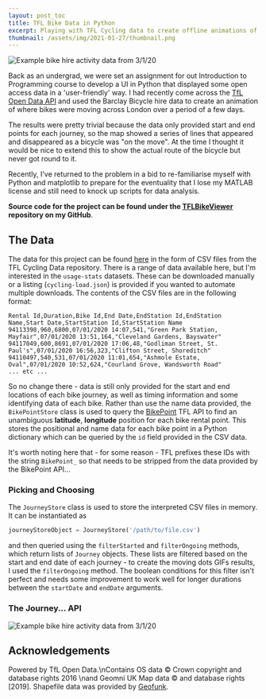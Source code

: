 ```yaml
---
layout: post_toc
title: TFL Bike Data in Python
excerpt: Playing with TFL Cycling data to create offline animations of hire-bike activity.
thumbnail: /assets/img/2021-01-27/thumbnail.png
---
```

<img src="/assets/img/2021-01-27/03012020073000_point.gif" alt="Example bike hire activity data from 3/1/20" />

Back as an undergrad, we were set an assignment for out Introduction to
Programming course to develop a UI in Python that displayed some open access
data in a 'user-friendly' way.  I had recently come across the [TfL Open Data
API](https://tfl.gov.uk/info-for/open-data-users/) and used the Barclay Bicycle
hire data to create an animation of where bikes were moving across London over
a period of a few days.

The results were pretty trivial because the data only provided start and end
points for each journey, so the map showed a series of lines that appeared and
disappeared as a bicycle was "on the move".  At the time I thought it would be
nice to extend this to show the actual route of the bicycle but never got round
to it.

Recently, I've returned to the problem in a bid to re-familiarise myself with
Python and matplotlib to prepare for the eventuality that I lose my MATLAB
license and still need to knock up scripts for data analysis.

**Source code for the project can be found under the [TFLBikeViewer](https://github.com/jonodhawkins/TFLBikeViewer)
repository on my GitHub**.

## The Data
The data for this project can be found [here](https://cycling.data.tfl.gov.uk/)
in the form of CSV files from the TFL Cycling Data repository.  There is a range
of data available here, but I'm interested in the `usage-stats` datasets.  These
can be downloaded manually or a listing (`cycling-load.json`) is provided if you
wanted to automate multiple downloads.  The contents of the CSV files are in the
following format:

```
Rental Id,Duration,Bike Id,End Date,EndStation Id,EndStation Name,Start Date,StartStation Id,StartStation Name
94113398,960,6800,07/01/2020 14:07,541,"Green Park Station, Mayfair",07/01/2020 13:51,164,"Cleveland Gardens, Bayswater"
94117049,600,8691,07/01/2020 17:06,48,"Godliman Street, St. Paul's",07/01/2020 16:56,323,"Clifton Street, Shoreditch"
94110497,540,531,07/01/2020 11:01,654,"Ashmole Estate, Oval",07/01/2020 10:52,624,"Courland Grove, Wandsworth Road"
... etc ...
```

So no change there - data is still only provided for the start and end
locations of each bike journey, as well as timing information and some
identifying data of each bike.  Rather than use the name data provided, the
`BikePointStore` class is used to query the [BikePoint](https://api-portal.tfl.gov.uk/api-details#api=BikePoint)
TFL API to find an unambiguous **latitude**, **longitude** position for each
bike rental point.  This stores the positional and name data for each bike point
in a Python dictionary which can be queried by the `id` field provided in the
CSV data.

It's worth noting here that - for some reason - TFL prefixes these IDs
with the string `BikePoint_` so that needs to be stripped from the data provided
by the BikePoint API...

### Picking and Choosing
The `JourneyStore` class is used to store the interpreted CSV files in memory.
It can be instantiated as

```Python
journeyStoreObject = JourneyStore('/path/to/file.csv')
```

and then queried using the `filterStarted` and `filterOngoing` methods, which
return lists of `Journey` objects.  These lists are filtered based on the start
and end date of each journey - to create the moving dots GIFs results, I used
the `filterOngoing` method.  The boolean conditions for this filter isn't
perfect and needs some improvement to work well for longer durations between the
`startDate` and `endDate` arguments.

### The Journey... API

<img src="/assets/img/2021-01-27/03012020073000_point.gif" alt="Example bike hire activity data from 3/1/20" />

## Acknowledgements
Powered by TfL Open Data.\nContains OS data © Crown copyright and database
rights 2016 \nand Geomni UK Map data © and database rights [2019].  Shapefile
data was provided by [Geofunk](https://download.geofabrik.de/europe/great-britain/england/greater-london.html).
